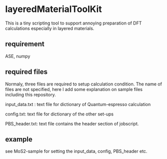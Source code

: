 # layeredMaterialToolKit
This is a tiny scripting tool to support annoying preparation 
of DFT calculations especially in layered materials.

## requirement
ASE,
numpy

## required files
Normaly, three files are required to setup calculation condition.
The name of files are not specified, here I add some explanation on sample files including this repository.


input_data.txt : text file for dictionary of Quantum-espresso calculation

config.txt: text file for dictionary of the other set-ups

PBS_header.txt: text file contains the header section of jobscript.  

## example
see MoS2-sample for setting the input_data, config, PBS_header etc.